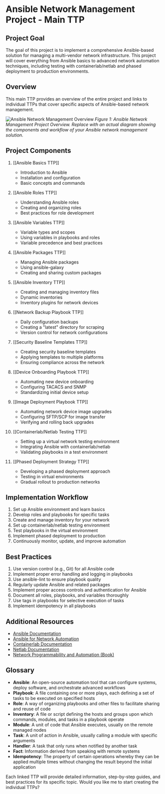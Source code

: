 # Ansible Network Management Project - Main TTP

## Project Goal
The goal of this project is to implement a comprehensive Ansible-based solution for managing a multi-vendor network infrastructure. This project will cover everything from Ansible basics to advanced network automation techniques, including testing with containerlab/netlab and phased deployment to production environments.

## Overview
This main TTP provides an overview of the entire project and links to individual TTPs that cover specific aspects of Ansible-based network management.

![Ansible Network Management Overview](https://example.com/path/to/ansible_network_overview.png)
*Figure 1: Ansible Network Management Project Overview. Replace with an actual diagram showing the components and workflow of your Ansible network management solution.*

## Project Components

1. [[Ansible Basics TTP]]
   - Introduction to Ansible
   - Installation and configuration
   - Basic concepts and commands

2. [[Ansible Roles TTP]]
   - Understanding Ansible roles
   - Creating and organizing roles
   - Best practices for role development

3. [[Ansible Variables TTP]]
   - Variable types and scopes
   - Using variables in playbooks and roles
   - Variable precedence and best practices

4. [[Ansible Packages TTP]]
   - Managing Ansible packages
   - Using ansible-galaxy
   - Creating and sharing custom packages

5. [[Ansible Inventory TTP]]
   - Creating and managing inventory files
   - Dynamic inventories
   - Inventory plugins for network devices

6. [[Network Backup Playbook TTP]]
   - Daily configuration backups
   - Creating a "latest" directory for scraping
   - Version control for network configurations

7. [[Security Baseline Templates TTP]]
   - Creating security baseline templates
   - Applying templates to multiple platforms
   - Ensuring compliance across the network

8. [[Device Onboarding Playbook TTP]]
   - Automating new device onboarding
   - Configuring TACACS and SNMP
   - Standardizing initial device setup

9. [[Image Deployment Playbook TTP]]
   - Automating network device image upgrades
   - Configuring SFTP/SCP for image transfer
   - Verifying and rolling back upgrades

10. [[Containerlab/Netlab Testing TTP]]
    - Setting up a virtual network testing environment
    - Integrating Ansible with containerlab/netlab
    - Validating playbooks in a test environment

11. [[Phased Deployment Strategy TTP]]
    - Developing a phased deployment approach
    - Testing in virtual environments
    - Gradual rollout to production networks

## Implementation Workflow

1. Set up Ansible environment and learn basics
2. Develop roles and playbooks for specific tasks
3. Create and manage inventory for your network
4. Set up containerlab/netlab testing environment
5. Test playbooks in the virtual environment
6. Implement phased deployment to production
7. Continuously monitor, update, and improve automation

## Best Practices

1. Use version control (e.g., Git) for all Ansible code
2. Implement proper error handling and logging in playbooks
3. Use ansible-lint to ensure playbook quality
4. Regularly update Ansible and related packages
5. Implement proper access controls and authentication for Ansible
6. Document all roles, playbooks, and variables thoroughly
7. Use tags in playbooks for selective execution of tasks
8. Implement idempotency in all playbooks

## Additional Resources

- [Ansible Documentation](https://docs.ansible.com/)
- [Ansible for Network Automation](https://www.ansible.com/overview/networking)
- [Containerlab Documentation](https://containerlab.srlinux.dev/)
- [Netlab Documentation](https://netlab.tools/)
- [Network Programmability and Automation (Book)](https://www.oreilly.com/library/view/network-programmability-and/9781491931240/)

## Glossary

- **Ansible**: An open-source automation tool that can configure systems, deploy software, and orchestrate advanced workflows
- **Playbook**: A file containing one or more plays, each defining a set of tasks to be executed on specified hosts
- **Role**: A way of organizing playbooks and other files to facilitate sharing and reuse of code
- **Inventory**: A file or script defining the hosts and groups upon which commands, modules, and tasks in a playbook operate
- **Module**: A unit of code that Ansible executes, usually on the remote managed nodes
- **Task**: A unit of action in Ansible, usually calling a module with specific arguments
- **Handler**: A task that only runs when notified by another task
- **Fact**: Information derived from speaking with remote systems
- **Idempotency**: The property of certain operations whereby they can be applied multiple times without changing the result beyond the initial application

Each linked TTP will provide detailed information, step-by-step guides, and best practices for its specific topic. Would you like me to start creating the individual TTPs?